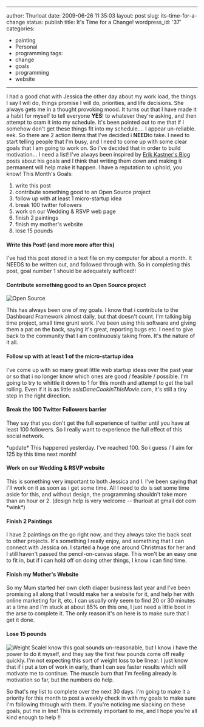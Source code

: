 --------------------------------------------------------------------------------
author: Thurloat
date: 2009-06-26 11:35:03
layout: post
slug: its-time-for-a-change
status: publish
title: It's Time for a Change!
wordpress_id: '37'
categories:
- painting
- Personal
- programming
tags:
- change
- goals
- programming
- website
--------------------------------------------------------------------------------

I had a good chat with Jessica the other day about my work load, the
things I say I will do, things promise I will do, priorities, and life
decisions. She always gets me in a thought provoking mood. It turns out
that I have made it a habit for myself to tell everyone **YES**! to
whatever they're asking, and then attempt to cram it into my schedule.
It's been pointed out to me that if I somehow don't get these things fit
into my schedule.... I appear un-reliable. eek. So there are 2 action
items that I've decided i **NEED**to take. I need to start telling
people that I'm busy, and I need to come up with some clear goals that I
am going to work on. So i've decided that in order to build
motivation... I need a list! I've always been inspired by [Erik
Kastner's Blog](http://metaatem.net) posts about his goals and I think
that writing them down and making it permanent will help make it happen.
I have a reputation to uphold, you know! This Month's Goals:

1.  write this post
2.  contribute something good to an Open Source project
3.  follow up with at least 1 micro-startup idea
4.  break 100 twitter followers
5.  work on our Wedding & RSVP web page
6.  finish 2 paintings
7.  finish my mother's website
8.  lose 15 pounds

#### Write this Post! (and more more after this)

I've had this post stored in a text file on my computer for about a
month. It NEEDS to be written out, and followed through with. So in
completing this post, goal number 1 should be adequately sufficed!!

#### Contribute something good to an Open Source project

![Open
Source](http://thurloat.com/wp-content/uploads/2009/06/16631508_3588891393_m.jpg "Open Source")

This has always been one of my goals. I know that i contribute to the
Dashboard Framework almost daily, but that doesn't count. I'm talking
big time project, small time grunt work. I've been using this software
and giving them a pat on the back, saying it's great, reporting bugs
etc. I need to give back to the community that I am continuously taking
from. It's the nature of it all.

#### Follow up with at least 1 of the micro-startup idea

I've come up with so many great little web startup ideas over the past
year or so that i no longer know which ones are good / feasible /
possible. I'm going to try to whittle it down to 1 for this month and
attempt to get the ball rolling. Even if it is as little
as*IsDaneCookInThisMovie*.com, it's still a tiny step in the right
direction.

#### Break the 100 Twitter Followers barrier

They say that you don't get the full experience of twitter until you
have at least 100 followers. So I really want to experience the full
effect of this social network.

\*update\* This happened yesterday. I've reached 100. So i guess i'll
aim for 125 by this time next month!

#### Work on our Wedding & RSVP website

This is something very important to both Jessica and I. I've been saying
that I'll work on it as soon as i get some time. All I need to do is set
some time aside for this, and without design, the programming shouldn't
take more than an hour or 2. (design help is very welcome -- thurloat at
gmail dot com \*wink\*)

#### Finish 2 Paintings

I have 2 paintings on the go right now, and they always take the back
seat to other projects. It's something I really enjoy, and something
that I can connect with Jessica on. I started a huge one around
Christmas for her and I still haven't passed the pencil-on-canvas stage.
This won't be an easy one to fit in, but if i can hold off on doing
other things, I know i can find time.

#### Finish my Mother's Website

So my Mum started her own cloth diaper business last year and I've been
promising all along that I would make her a website for it, and help her
with online marketing for it, etc. I can usually only seem to find 20 or
30 minutes at a time and I'm stuck at about 85% on this one, I just need
a little boot in the arse to complete it. The only reason it's on here
is to make sure that I get it done.

#### Lose 15 pounds

![Weight
Scale](http://thurloat.com/wp-content/uploads/2009/06/2327303872_dc82c30d71_t.jpg "Weight Scale")I
know this goal sounds un-reasonable, but I know i have the power to do
it myself, and they say the first few pounds come off really quickly.
I'm not expecting this sort of weight loss to be linear. I just know
that if i put a ton of work in early, than I can see faster results
which will motivate me to continue. The muscle burn that I'm feeling
already is motivation so far, but the numbers do help.

So that's my list to complete over the next 30 days. I'm going to make
it a priority for this month to post a weekly check in with my goals to
make sure I'm following through with them. If you're noticing me
slacking on these goals, put me in line! This is extremely important to
me, and I hope you're all kind enough to help !!

